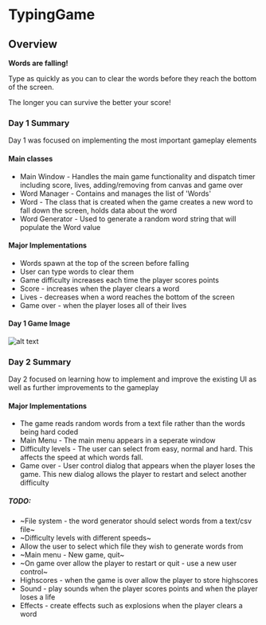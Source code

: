 # TypingGame

## Overview
**Words are falling!**

Type as quickly as you can to clear the words before they reach the bottom of the screen. 

The longer you can survive the better your score!

### Day 1 Summary
Day 1 was focused on implementing the most important gameplay elements
#### Main classes
* Main Window - Handles the main game functionality and dispatch timer including score, lives, adding/removing from canvas and game over
* Word Manager - Contains and manages the list of 'Words'
* Word - The class that is created when the game creates a new word to fall down the screen, holds data about the word
* Word Generator - Used to generate a random word string that will populate the Word value 

#### Major Implementations
* Words spawn at the top of the screen before falling 
* User can type words to clear them 
* Game difficulty increases each time the player scores points
* Score - increases when the player clears a word
* Lives - decreases when a word reaches the bottom of the screen
* Game over - when the player loses all of their lives

#### Day 1 Game Image
![alt text](https://i.imgur.com/2ofW1zl.png "Day 1 Typing Spartan")

### Day 2 Summary
Day 2 focused on learning how to implement and improve the existing UI as well as further improvements to the gameplay

#### Major Implementations
* The game reads random words from a text file rather than the words being hard coded
* Main Menu - The main menu appears in a seperate window 
* Difficulty levels - The user can select from easy, normal and hard. This affects the speed at which words fall.
* Game over - User control dialog that appears when the player loses the game. This new dialog allows the player to restart and select another difficulty 

##### TODO:
* ~File system - the word generator should select words from a text/csv file~
* ~Difficulty levels with different speeds~
* Allow the user to select which file they wish to generate words from
* ~Main menu - New game, quit~
* ~On game over allow the player to restart or quit - use a new user control~
* Highscores - when the game is over allow the player to store highscores
* Sound - play sounds when the player scores points and when the player loses a life
* Effects - create effects such as explosions when the player clears a word
